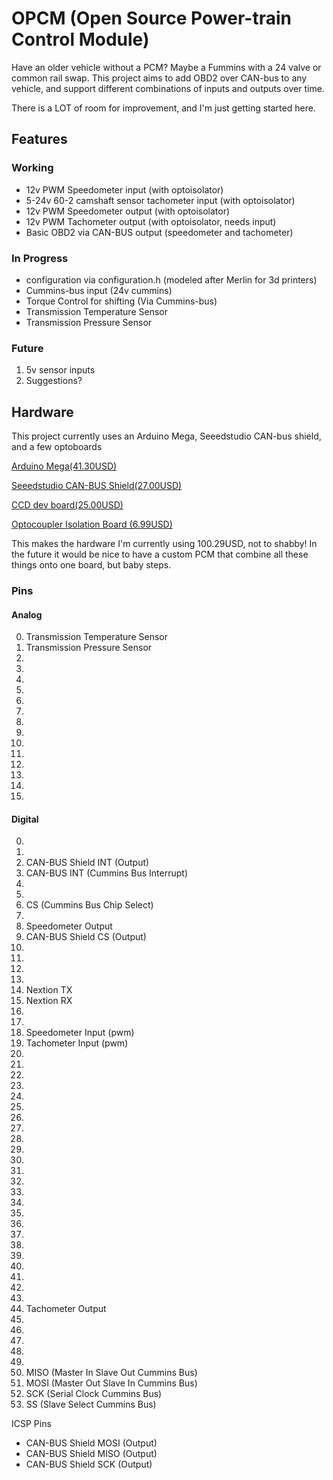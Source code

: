 # OPCM (Open Source Power-train Control Module)

Have an older vehicle without a PCM?  Maybe a Fummins with a 24 valve or common rail swap. This project aims to add OBD2 over CAN-bus to any vehicle, and support different combinations of inputs and outputs over time.

There is a LOT of room for improvement, and I'm just getting started here.

## Features
### Working
* 12v PWM Speedometer input (with optoisolator)
* 5-24v 60-2 camshaft sensor tachometer input (with optoisolator)
* 12v PWM Speedometer output (with optoisolator)
* 12v PWM Tachometer output (with optoisolator, needs input)
* Basic OBD2 via CAN-BUS output (speedometer and tachometer)

### In Progress
* configuration via configuration.h (modeled after Merlin for 3d printers)
* Cummins-bus input (24v cummins)
* Torque Control for shifting (Via Cummins-bus)
* Transmission Temperature Sensor
* Transmission Pressure Sensor

### Future
1. 5v sensor inputs
2. Suggestions?

## Hardware
This project currently uses an Arduino Mega, Seeedstudio CAN-bus shield, and a few optoboards

[Arduino Mega(41.30USD)](https://store.arduino.cc/usa/mega-2560-r3?gclid=Cj0KCQjw_8mHBhClARIsABfFgpjTCKfoT6O_4BFl50Pk-M2Uob__o3zz4_DoIzSqRxK_8AcUW3GCW3gaAq1nEALw_wcB)

[Seeedstudio CAN-BUS Shield(27.00USD)](https://www.seeedstudio.com/CAN-BUS-Shield-V2.html)

[CCD dev board(25.00USD)](https://www.tindie.com/products/boundarycondition/ccdpci-bus-transceiver-development-board/)

[Optocoupler Isolation Board (6.99USD)](https://www.amazon.com/gp/product/B07GMHLL2M/ref=ppx_yo_dt_b_asin_title_o09_s00?ie=UTF8&psc=1)

This makes the hardware I'm currently using 100.29USD, not to shabby!  In the future it would be nice to have a custom PCM that combine all these things onto one board, but baby steps.

### Pins
#### Analog
0. Transmission Temperature Sensor
1. Transmission Pressure Sensor
2.
3.
4.
5.
6.
7.
8.
9.
10.
11.
12.
13.
14.
15.

#### Digital
0.
1.
2. CAN-BUS Shield INT (Output)
3. CAN-BUS INT (Cummins Bus Interrupt)
4.
5.
6. CS (Cummins Bus Chip Select)
7.
8. Speedometer Output
9. CAN-BUS Shield CS (Output)
10.
11. 
12. 
13. 
14. Nextion TX
15. Nextion RX
16.
17.
18. Speedometer Input (pwm)
19. Tachometer Input (pwm)
20.
21.
22.
23.
24.
25.
26.
27.
28.
29.
30.
31.
32.
33.
34.
35.
36.
37.
38.
39.
40.
41.
42.
43.
44. Tachometer Output
45.
46.
47.
48.
49.
50. MISO (Master In Slave Out Cummins Bus)
51. MOSI (Master Out Slave In Cummins Bus)
52. SCK (Serial Clock Cummins Bus)
53. SS (Slave Select Cummins Bus)

ICSP Pins
* CAN-BUS Shield MOSI (Output)
* CAN-BUS Shield MISO (Output)
* CAN-BUS Shield SCK (Output)